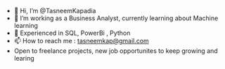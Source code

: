 - 👋 Hi, I’m @TasneemKapadia
- 👀 I’m working as a Business Analyst, currently learning about Machine learning
- 🌱 Experienced in SQL, PowerBi , Python
- 📫 How to reach me : tasneemkap@gmail.com
- Open to freelance projects, new job opportunites to keep growing and learing
<!---
TasneemKapadia/TasneemKapadia is a ✨ special ✨ repository because its `README.md` (this file) appears on your GitHub profile.
You can click the Preview link to take a look at your changes.
--->
